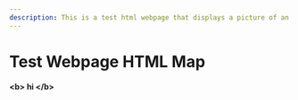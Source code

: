 ```yaml
---
description: This is a test html webpage that displays a picture of an African map!
---
```


# Test Webpage HTML Map

#### &#x20;\<b> hi \</b>
